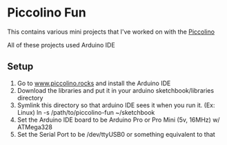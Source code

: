 Piccolino Fun
=============

This contains various mini projects that I've worked on with the [Piccolino](http://www.piccolino.rocks/)

All of these projects used Arduino IDE

Setup
-----

1. Go to www.piccolino.rocks and install the Arduino IDE
2. Download the libraries and put it in your arduino sketchbook/libraries directory
3. Symlink this directory so that arduino IDE sees it when you run it.
   (Ex: Linux) ln -s /path/to/piccolino-fun ~/sketchbook
4. Set the Arduino IDE board to be Arduino Pro or Pro Mini (5v, 16MHz) w/ ATMega328
5. Set the Serial Port to be /dev/ttyUSB0 or something equivalent to that
